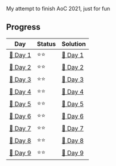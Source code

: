My attempt to finish AoC 2021, just for fun

## Progress
| Day                                | Status   | Solution                           |
| -----------                        | ---------| --------                           |
| [🎄 Day 1](day1)                   | ⭐⭐    | [🎯 Day 1](day1/AoC-1.ipynb)       |
| [🎄 Day 2](day2)                   | ⭐⭐    | [🎯 Day 2](day2/AoC-2.ipynb)       |
| [🎄 Day 3](day3)                   | ⭐⭐    | [🎯 Day 3](day3/AoC-3.ipynb)       |
| [🎄 Day 4](day4)                   | ⭐⭐    | [🎯 Day 4](day4/AoC-4.ipynb)       |
| [🎄 Day 5](day5)                   | ⭐⭐    | [🎯 Day 5](day5/AoC-5.ipynb)       |
| [🎄 Day 6](day6)                   | ⭐⭐    | [🎯 Day 6](day6/AoC-6.ipynb)       |
| [🎄 Day 7](day7)                   | ⭐⭐    | [🎯 Day 7](day7/AoC-7.ipynb)       |
| [🎄 Day 8](day8)                   | ⭐⭐    | [🎯 Day 8](day8/AoC-8.ipynb)       |
| [🎄 Day 9](day9)                   | ⭐⭐    | [🎯 Day 9](day9/AoC-9.ipynb)       |
